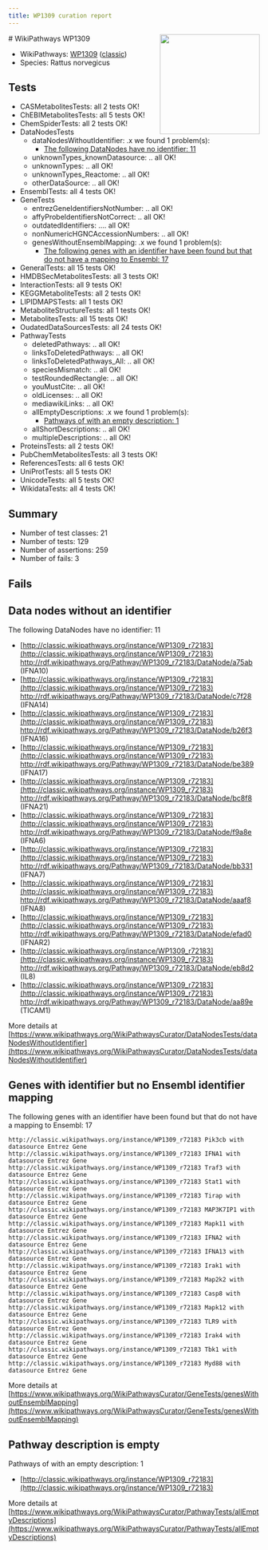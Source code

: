 ```yaml
---
title: WP1309 curation report
---
```


<img style="float: right; width: 200px" src="https://upload.wikimedia.org/wikipedia/commons/thumb/8/83/Wplogo_with_text_500.png/640px-Wplogo_with_text_500.png" />
# WikiPathways WP1309

* WikiPathways: [WP1309](https://wikipathways.org/pathways/WP1309) ([classic](https://classic.wikipathways.org/instance/WP1309))
* Species: Rattus norvegicus
## Tests
* CASMetabolitesTests: all 2 tests OK!
* ChEBIMetabolitesTests: all 5 tests OK!
* ChemSpiderTests: all 2 tests OK!
* DataNodesTests
    * dataNodesWithoutIdentifier: .x we found 1 problem(s):
        * [The following DataNodes have no identifier: 11](#8792c491)
    * unknownTypes_knownDatasource: .. all OK!
    * unknownTypes: .. all OK!
    * unknownTypes_Reactome: .. all OK!
    * otherDataSource: .. all OK!
* EnsemblTests: all 4 tests OK!
* GeneTests
    * entrezGeneIdentifiersNotNumber: .. all OK!
    * affyProbeIdentifiersNotCorrect: .. all OK!
    * outdatedIdentifiers: .... all OK!
    * nonNumericHGNCAccessionNumbers: .. all OK!
    * genesWithoutEnsemblMapping: .x we found 1 problem(s):
        * [The following genes with an identifier have been found but that do not have a mapping to Ensembl: 17](#c4e54314)
* GeneralTests: all 15 tests OK!
* HMDBSecMetabolitesTests: all 3 tests OK!
* InteractionTests: all 9 tests OK!
* KEGGMetaboliteTests: all 2 tests OK!
* LIPIDMAPSTests: all 1 tests OK!
* MetaboliteStructureTests: all 1 tests OK!
* MetabolitesTests: all 15 tests OK!
* OudatedDataSourcesTests: all 24 tests OK!
* PathwayTests
    * deletedPathways: .. all OK!
    * linksToDeletedPathways: .. all OK!
    * linksToDeletedPathways_All: .. all OK!
    * speciesMismatch: .. all OK!
    * testRoundedRectangle: .. all OK!
    * youMustCite: .. all OK!
    * oldLicenses: .. all OK!
    * mediawikiLinks: .. all OK!
    * allEmptyDescriptions: .x we found 1 problem(s):
        * [Pathways of with an empty description: 1](#798a4967)
    * allShortDescriptions: .. all OK!
    * multipleDescriptions: .. all OK!
* ProteinsTests: all 2 tests OK!
* PubChemMetabolitesTests: all 3 tests OK!
* ReferencesTests: all 6 tests OK!
* UniProtTests: all 5 tests OK!
* UnicodeTests: all 5 tests OK!
* WikidataTests: all 4 tests OK!


## Summary

* Number of test classes: 21
* Number of tests: 129
* Number of assertions: 259
* Number of fails: 3

## Fails

<a name="8792c491" />

## Data nodes without an identifier

The following DataNodes have no identifier: 11

* [http://classic.wikipathways.org/instance/WP1309_r72183](http://classic.wikipathways.org/instance/WP1309_r72183) http://rdf.wikipathways.org/Pathway/WP1309_r72183/DataNode/a75ab (IFNA10)
* [http://classic.wikipathways.org/instance/WP1309_r72183](http://classic.wikipathways.org/instance/WP1309_r72183) http://rdf.wikipathways.org/Pathway/WP1309_r72183/DataNode/c7f28 (IFNA14)
* [http://classic.wikipathways.org/instance/WP1309_r72183](http://classic.wikipathways.org/instance/WP1309_r72183) http://rdf.wikipathways.org/Pathway/WP1309_r72183/DataNode/b26f3 (IFNA16)
* [http://classic.wikipathways.org/instance/WP1309_r72183](http://classic.wikipathways.org/instance/WP1309_r72183) http://rdf.wikipathways.org/Pathway/WP1309_r72183/DataNode/be389 (IFNA17)
* [http://classic.wikipathways.org/instance/WP1309_r72183](http://classic.wikipathways.org/instance/WP1309_r72183) http://rdf.wikipathways.org/Pathway/WP1309_r72183/DataNode/bc8f8 (IFNA21)
* [http://classic.wikipathways.org/instance/WP1309_r72183](http://classic.wikipathways.org/instance/WP1309_r72183) http://rdf.wikipathways.org/Pathway/WP1309_r72183/DataNode/f9a8e (IFNA6)
* [http://classic.wikipathways.org/instance/WP1309_r72183](http://classic.wikipathways.org/instance/WP1309_r72183) http://rdf.wikipathways.org/Pathway/WP1309_r72183/DataNode/bb331 (IFNA7)
* [http://classic.wikipathways.org/instance/WP1309_r72183](http://classic.wikipathways.org/instance/WP1309_r72183) http://rdf.wikipathways.org/Pathway/WP1309_r72183/DataNode/aaaf8 (IFNA8)
* [http://classic.wikipathways.org/instance/WP1309_r72183](http://classic.wikipathways.org/instance/WP1309_r72183) http://rdf.wikipathways.org/Pathway/WP1309_r72183/DataNode/efad0 (IFNAR2)
* [http://classic.wikipathways.org/instance/WP1309_r72183](http://classic.wikipathways.org/instance/WP1309_r72183) http://rdf.wikipathways.org/Pathway/WP1309_r72183/DataNode/eb8d2 (IL8)
* [http://classic.wikipathways.org/instance/WP1309_r72183](http://classic.wikipathways.org/instance/WP1309_r72183) http://rdf.wikipathways.org/Pathway/WP1309_r72183/DataNode/aa89e (TICAM1)


More details at [https://www.wikipathways.org/WikiPathwaysCurator/DataNodesTests/dataNodesWithoutIdentifier](https://www.wikipathways.org/WikiPathwaysCurator/DataNodesTests/dataNodesWithoutIdentifier)

<a name="c4e54314" />

## Genes with identifier but no Ensembl identifier mapping

The following genes with an identifier have been found but that do not have a mapping to Ensembl: 17
```
http://classic.wikipathways.org/instance/WP1309_r72183 Pik3cb with datasource Entrez Gene
http://classic.wikipathways.org/instance/WP1309_r72183 IFNA1 with datasource Entrez Gene
http://classic.wikipathways.org/instance/WP1309_r72183 Traf3 with datasource Entrez Gene
http://classic.wikipathways.org/instance/WP1309_r72183 Stat1 with datasource Entrez Gene
http://classic.wikipathways.org/instance/WP1309_r72183 Tirap with datasource Entrez Gene
http://classic.wikipathways.org/instance/WP1309_r72183 MAP3K7IP1 with datasource Entrez Gene
http://classic.wikipathways.org/instance/WP1309_r72183 Mapk11 with datasource Entrez Gene
http://classic.wikipathways.org/instance/WP1309_r72183 IFNA2 with datasource Entrez Gene
http://classic.wikipathways.org/instance/WP1309_r72183 IFNA13 with datasource Entrez Gene
http://classic.wikipathways.org/instance/WP1309_r72183 Irak1 with datasource Entrez Gene
http://classic.wikipathways.org/instance/WP1309_r72183 Map2k2 with datasource Entrez Gene
http://classic.wikipathways.org/instance/WP1309_r72183 Casp8 with datasource Entrez Gene
http://classic.wikipathways.org/instance/WP1309_r72183 Mapk12 with datasource Entrez Gene
http://classic.wikipathways.org/instance/WP1309_r72183 TLR9 with datasource Entrez Gene
http://classic.wikipathways.org/instance/WP1309_r72183 Irak4 with datasource Entrez Gene
http://classic.wikipathways.org/instance/WP1309_r72183 Tbk1 with datasource Entrez Gene
http://classic.wikipathways.org/instance/WP1309_r72183 Myd88 with datasource Entrez Gene
```

More details at [https://www.wikipathways.org/WikiPathwaysCurator/GeneTests/genesWithoutEnsemblMapping](https://www.wikipathways.org/WikiPathwaysCurator/GeneTests/genesWithoutEnsemblMapping)

<a name="798a4967" />

## Pathway description is empty

Pathways of with an empty description: 1

* [http://classic.wikipathways.org/instance/WP1309_r72183](http://classic.wikipathways.org/instance/WP1309_r72183)

More details at [https://www.wikipathways.org/WikiPathwaysCurator/PathwayTests/allEmptyDescriptions](https://www.wikipathways.org/WikiPathwaysCurator/PathwayTests/allEmptyDescriptions)

